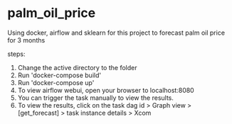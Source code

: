 # palm_oil_price
Using docker, airflow and sklearn for this project to forecast palm oil price for 3 months 

steps:
1. Change the active directory to the folder
2. Run 'docker-compose build'
3. Run 'docker-compose up'
4. To view airflow webui, open your browser to localhost:8080
5. You can trigger the task manually to view the results.
6. To view the results, click on the task dag id > Graph view > [get_forecast] > task instance details > Xcom

